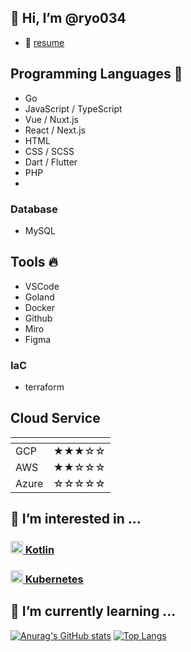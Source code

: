 ## 👋 Hi, I’m @ryo034

- :file_folder: [resume]()

## Programming Languages :rocket:
- Go
- JavaScript / TypeScript
- Vue / Nuxt.js
- React / Next.js
- HTML
- CSS / SCSS
- Dart / Flutter
- PHP
- 

### Database
- MySQL

## Tools :fire:
- VSCode
- Goland
- Docker
- Github
- Miro
- Figma

### IaC
- terraform

## Cloud Service
| <!-- -->    | <!-- -->    |
|-|-|
|GCP|★★★☆☆|
|AWS|★★☆☆☆|
|Azure|☆☆☆☆☆|

## 👀 I’m interested in ...

### [<img src="https://upload.wikimedia.org/wikipedia/commons/thumb/0/06/Kotlin_Icon.svg/1024px-Kotlin_Icon.svg.png" alt="drawing" width="20"> Kotlin](https://kotlinlang.org/)

### [<img src="https://upload.wikimedia.org/wikipedia/commons/0/00/Kubernetes_%28container_engine%29.png" alt="drawing" width="20"> Kubernetes](https://kubernetes.io/)

## 🌱 I’m currently learning ...


[![Anurag's GitHub stats](https://github-readme-stats.vercel.app/api?username=ryo034&show_icons=true&theme=radical)](https://github.com/anuraghazra/github-readme-stats)
[![Top Langs](https://github-readme-stats.vercel.app/api/top-langs/?username=ryo034&layout=compact&theme=radical&langs_count=6&hide=php,html,css,swift,scss,ruby)](https://github.com/anuraghazra/github-readme-stats)
